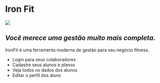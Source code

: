 # Iron Fit

![](../public/images/logo.png)

## _Você merece uma gestão muito mais completa._

IronFit é uma ferramenta moderna de gestão para seu negócio fitness.

- Login para seus colaboradores
- Cadastre seus alunos e planos
- Veja todos os dados dos alunos
- Editar o perfil dos aluno
